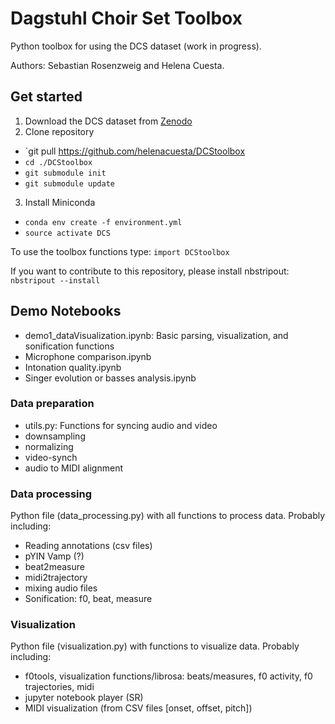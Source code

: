# Dagstuhl Choir Set Toolbox

Python toolbox for using the DCS dataset (work in progress).

Authors: Sebastian Rosenzweig and Helena Cuesta.

## Get started
1. Download the DCS dataset from [Zenodo](https://www.zenodo.org)
2. Clone repository
  * `git pull https://github.com/helenacuesta/DCStoolbox
  * `cd ./DCStoolbox`
  * `git submodule init`
  * `git submodule update`
3. Install Miniconda
  * `conda env create -f environment.yml`
  * `source activate DCS`

To use the toolbox functions type:
`import DCStoolbox`

If you want to contribute to this repository, please install nbstripout:
`nbstripout --install`

## Demo Notebooks
* demo1_dataVisualization.ipynb: Basic parsing, visualization, and sonification functions
* Microphone comparison.ipynb
* Intonation quality.ipynb
* Singer evolution or basses analysis.ipynb

### Data preparation
* utils.py: Functions for syncing audio and video
* downsampling
* normalizing
* video-synch
* audio to MIDI alignment

### Data processing
Python file (data_processing.py) with all functions to process data. Probably including:

* Reading annotations (csv files)
* pYIN Vamp (?)
* beat2measure
* midi2trajectory
* mixing audio files
* Sonification: f0, beat, measure

### Visualization
Python file (visualization.py) with functions to visualize data. Probably including:

* f0tools, visualization functions/librosa: beats/measures, f0 activity, f0 trajectories, midi
* jupyter notebook player (SR)
* MIDI visualization (from CSV files [onset, offset, pitch])
